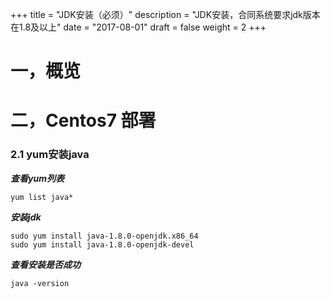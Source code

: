 +++
title = "JDK安装（必须）"
description = "JDK安装，合同系统要求jdk版本在1.8及以上"
date = "2017-08-01"
draft = false
weight = 2
+++
# 一，概览

# 二，Centos7 部署

### 2.1 yum安装java

***查看yum列表***

```
yum list java*
```
***安装jdk***

```
sudo yum install java-1.8.0-openjdk.x86_64
sudo yum install java-1.8.0-openjdk-devel
```

***查看安装是否成功***  

```
java -version
```

